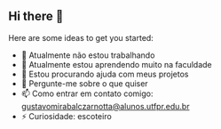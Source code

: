 ## Hi there 👋



Here are some ideas to get you started:

- 🔭 Atualmente não estou trabalhando
- 🌱 Atualmente estou aprendendo muito na faculdade
- 🤔 Estou procurando ajuda com meus projetos
- 💬 Pergunte-me sobre o que quiser 
- 📫 Como entrar em contato comigo: gustavomirabalczarnotta@alunos.utfpr.edu.br
- ⚡ Curiosidade: escoteiro
